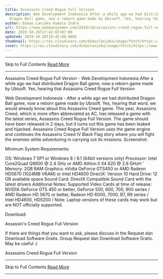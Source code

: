```yaml
---
title: Assassins Creed Rogue Full Version
description: Web Development Indonesia After a while ago we had distributed
  Dragon Ball game, now a reborn game made by Ubisoft. Yes, hearing that
author: Dimas Lanjaka Kumala Indra
url: https://www.webmanajemen.com/2019/10/assassins-creed-rogue-full-version.html
date: 2019-10-26T17:42:07+07:00
updated: 2019-10-26T10:42:00.000Z
thumbnail: https://res.cloudinary.com/dimaslanjaka/image/fetch/https://www.bagas31.com/wp-content/uploads/2015/03/Untitled-2.png
cover: https://res.cloudinary.com/dimaslanjaka/image/fetch/https://www.bagas31.com/wp-content/uploads/2015/03/Untitled-2.png
---
```


<hr/> Skip to Full Contents <a href="https://www.webmanajemen.com/2019/10/assassins-creed-rogue-full-version.html" rel="follow" class="button" id="read-more">Read More</a> <hr/> Assassins Creed Rogue Full Version - Web Development Indonesia After a while ago we had distributed Dragon Ball game, now a reborn game made by Ubisoft. Yes, hearing that Assassins Creed Rogue Full Version


   Web Development Indonesia - After a while ago we had distributed Dragon Ball game, now a reborn game made by Ubisoft.  Yes, hearing that word, we would already know about this Assassins Creed game.  This year, Assassins Creed, which is more often abbreviated as AC, has released a game with the latest series, Assassins Creed Rogue Full Version.  The game should have been released in 2 days, but it turns out this game has been leaked and hijacked.  Assassins Creed Rogue Full Version uses the game engine and continues the Assassins Creed IV Black Flag story where you will fight the enemies while adventuring in carrying out its missions. 
  Screenshot: 
    
  Minimum System Requirements: 

  OS: Windows 7 SP1 or Windows 8 / 8.1 (64bit versions only) 
  Processor: Intel Core2Quad Q6600 @ 2.4 GHz or AMD Athlon II X4 620 @ 2.6 GHzH ' 
  Memory: 2GB RAM 
  Graphics: nVidia GeForce GTS450 or AMD Radeon HD5670 (1024MB VRAM) or Intel HD4600 
  DirectX: Version 10 
  Hard Drive: 12 GB available space 
  Sound Card: DirectX Compatible Sound Card with the latest drivers 
  Additional Notes: Supported Video Cards at time of release: NVIDIA GeForce GTS 450 or better, GeForce 500, 600, 700, 900 series / AMD Radeon HD 5670 or better, Radeon HD 6000, 7000, R7, R9 series / Intel HD4600, HD5200 / Note: Laptop versions of these cards may work but are NOT officially supported. 

  Download: 

 Assassin's Creed Rogue Full Version 
 
  If there are things that you want to ask, please discuss in the Request dan Download Software Gratis. Group Request dan Download Software Gratis. 
  May be useful :) 

  Assassins Creed Rogue Full Version <hr/> Skip to Full Contents <a href="https://www.webmanajemen.com/2019/10/assassins-creed-rogue-full-version.html" rel="follow" class="button" id="read-more">Read More</a> <hr/>